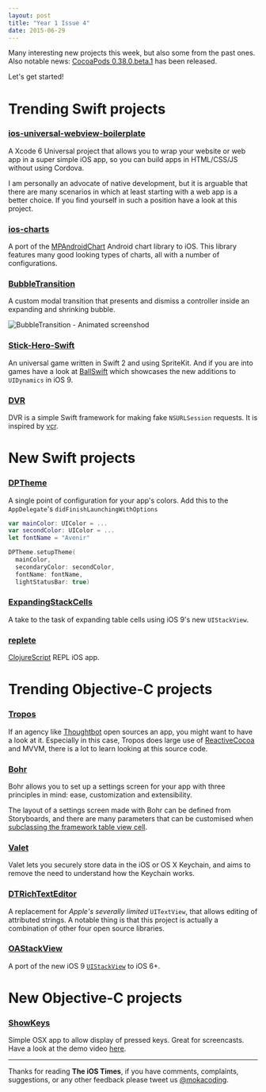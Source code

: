 ```yaml
---
layout: post
title: "Year 1 Issue 4"
date: 2015-06-29
---
```


Many interesting new projects this week, but also some from the past ones. Also notable news: [CocoaPods 0.38.0.beta.1](https://github.com/CocoaPods/CocoaPods/blob/master/CHANGELOG.md#0380beta1) has been released.

Let's get started!

# Trending Swift projects

### [ios-universal-webview-boilerplate](https://github.com/nabilfreeman/ios-universal-webview-boilerplate)

A Xcode 6 Universal project that allows you to wrap your website or web app in a super simple iOS app, so you can build apps in HTML/CSS/JS without using Cordova.

I am personally an advocate of native development, but it is arguable that there are many scenarios in which at least starting with a web app is a better choice. If you find yourself in such a position have a look at this project.

### [ios-charts](https://github.com/danielgindi/ios-charts)

A port of the [MPAndroidChart](https://github.com/PhilJay/MPAndroidChart) Android chart library to iOS. This library features many good looking types of charts, all with a number of configurations.

### [BubbleTransition](https://github.com/andreamazz/BubbleTransition)

A custom modal transition that presents and dismiss a controller inside an expanding and shrinking bubble.

![BubbleTransition - Animated screenshod](https://raw.githubusercontent.com/andreamazz/BubbleTransition/master/assets/screenshot.gif)

### [Stick-Hero-Swift](https://github.com/phpmaple/Stick-Hero-Swift)

An universal game written in Swift 2 and using SpriteKit. And if you are into games have a look at [BallSwift](https://github.com/FancyPixel/BallSwift) which showcases the new additions to `UIDynamics` in iOS 9.

### [DVR](https://github.com/venmo/DVR)

DVR is a simple Swift framework for making fake `NSURLSession` requests. It is inspired by [vcr](https://github.com/vcr/vcr).

# New Swift projects

### [DPTheme](https://github.com/dphans/DPTheme)

A single point of configuration for your app's colors. Add this to the `AppDelegate`'s `didFinishLaunchingWithOptions`

```swift
var mainColor: UIColor = ...
var secondColor: UIColor = ...
let fontName = "Avenir"

DPTheme.setupTheme(
  mainColor,
  secondaryColor: secondColor,
  fontName: fontName,
  lightStatusBar: true)
```

### [ExpandingStackCells](https://github.com/jozsef-vesza/ExpandingStackCells)

A take to the task of expanding table cells using iOS 9's new `UIStackView`.

### [replete](https://github.com/mfikes/replete)

[ClojureScript](https://github.com/clojure/clojurescript) REPL iOS app.

# Trending Objective-C projects

### [Tropos](https://github.com/thoughtbot/Tropos)

If an agency like [Thoughtbot](https://thoughtbot.com/) open sources an app, you might want to have a look at it. Especially in this case, Tropos does large use of [ReactiveCocoa](https://github.com/ReactiveCocoa/ReactiveCocoa) and MVVM, there is a lot to learn looking at this source code.

### [Bohr](https://github.com/DavdRoman/Bohr)

Bohr allows you to set up a settings screen for your app with three principles in mind: ease, customization and extensibility.

The layout of a settings screen made with Bohr can be defined from Storyboards, and there are many parameters that can be customised when [subclassing the framework table view cell](https://github.com/DavdRoman/Bohr#subclassing-botableviewcell).

### [Valet](https://github.com/square/Valet)

Valet lets you securely store data in the iOS or OS X Keychain, and aims to remove the need to understand how the Keychain works.

### [DTRichTextEditor](https://github.com/Cocoanetics/DTRichTextEditor)

A replacement for _Apple's severally limited_ `UITextView`, that allows editing of attributed strings. A notable thing is that this project is actually a combination of other four open source libraries.

### [OAStackView](https://github.com/oarrabi/OAStackView)

A port of the new iOS 9 [`UIStackView`](https://developer.apple.com/library/prerelease/ios/documentation/UIKit/Reference/UIStackView_Class_Reference/) to iOS 6+.

# New Objective-C projects

### [ShowKeys](https://github.com/jmhobbs/ShowKeys)

Simple OSX app to allow display of pressed keys. Great for screencasts. Have a look at the demo video [here](http://dropitvc.herokuapp.com/u/MjY0AitRCA).

---

Thanks for reading **The iOS Times**, if you have comments, complaints, suggestions, or any other feedback please tweet us [@mokacoding](http://twitter.com/mokacoding).
